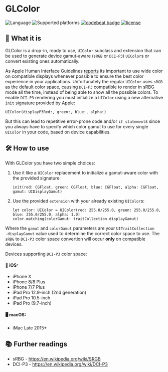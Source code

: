 # GLColor

![Language](https://img.shields.io/badge/language-Swift-orange.svg)
![Supported platforms](https://img.shields.io/badge/platform-iOS_%7C%20macOS-lightgrey.svg)
[![codebeat badge](https://codebeat.co/badges/541eff3d-dcdb-451b-87ec-508aa7cc35b8)](https://codebeat.co/projects/github-com-giulio92-glcolor-master)
[![license](https://img.shields.io/github/license/giulio92/GLColor.svg)](https://github.com/giulio92/GLColor/blob/master/LICENSE.txt)

## 📄 What it is
GLColor is a drop-in, ready to use, `UIColor` subclass and extension that can be used to generate device gamut-aware (`sRGB` or `DCI-P3`) `UIColor`s or convert existing ones automatically.

As Apple Human Interface Guidelines [reports](https://developer.apple.com/ios/human-interface-guidelines/visual-design/color/) its important to use wide color on compatible displays whenever possible to ensure the best color experience in your applications. Unfortunately the regular `UIColor` uses `sRGB` as the default color space, causing `DCI-P3` compatible to render in sRBG mode all the time, instead of being able to show all the possible colors. To enable `DCI-P3` rendering you must initialize a `UIColor` using a new alternative `init` signature provided by Apple:

```
UIColor(displayP3Red:, green:, blue:, alpha:)
```

But this can lead to repetitive error-prone code and/or `if statement`s since you always have to specify which color gamut to use for every single `UIColor` in your code, based on device capabilities.

## 🛠 How to use
With GLColor you have two simple choices:
1. Use it like a `UIColor` replacement to initialize a gamut-aware color with the provided signature:
   ```
   init(red: CGFloat, green: CGFloat, blue: CGFloat, alpha: CGFloat, gamut: UIDisplayGamut)
   ```
2. Use the provided `extension` with your already existing `UIColor`s:
   ```
   let color: UIColor = UIColor(red: 255.0/255.0, green: 255.0/255.0, blue: 255.0/255.0, alpha: 1.0)
   color.matching(colorGamut: traitCollection.displayGamut)
   ```

Where the `gamut` and `colorGamut` parameters are your `UITraitCollection` `.displayGamut` value used to determine the correct color space to use. The `sRBG` to `DCI-P3` color space convertion will occur **only** on compatible devices.

Devices supporting `DCI-P3` color space:
#### 📱 iOS:
- iPhone X
- iPhone 8/8 Plus
- iPhone 7/7 Plus
- iPad Pro 12.9-inch (2nd generation)
- iPad Pro 10.5-inch
- iPad Pro (9.7-inch)

#### 🖥 macOS:
- iMac Late 2015+

## 📚 Further readings
- sRBG - https://en.wikipedia.org/wiki/SRGB
- DCI-P3 - https://en.wikipedia.org/wiki/DCI-P3
